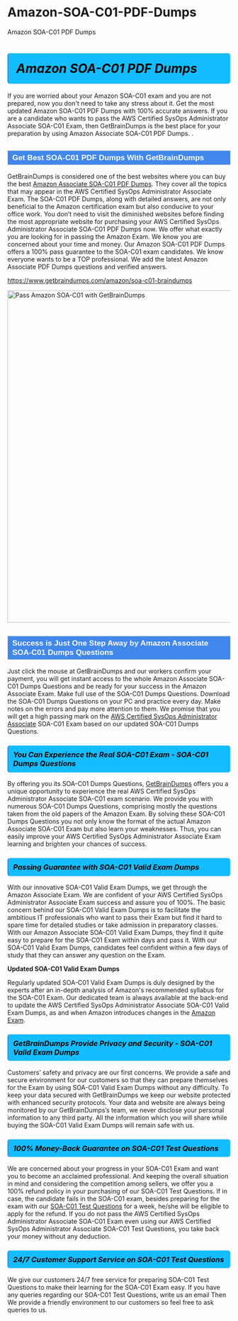 # Amazon-SOA-C01-PDF-Dumps
Amazon SOA-C01 PDF Dumps
<h1><strong><span style="display: block; color: #000000; background: #14BDFF; border: 0.5px solid #AED6F1; border-left: 3px solid #3498DB; padding: .6em; border-radius: 6px;">                     <em>Amazon SOA-C01 <span class="exam_variation">PDF Dumps</span> </em>                </span></strong>            </h1>                        <p>If you are worried about your Amazon SOA-C01 exam and you are not prepared, now you don't need to take any stress about it.             Get the most updated Amazon SOA-C01 <span class="exam_variation">PDF Dumps</span> with 100% accurate answers. If you are a candidate who wants to pass the             AWS Certified SysOps Administrator Associate SOA-C01 Exam, then GetBrainDumps is the best place for your preparation by using Amazon Associate SOA-C01 <span class="exam_variation">PDF Dumps</span>. .</p>                        <h2 style="background: #4287ec; border: 1px solid #cccccc; padding: 5px 10px;">                <span style="color: #ffffff;">                    <span style="font-size: 11pt;">                        <span style="line-height: normal;">                            <span style="font-family: Calibri,sans-serif;">                                <strong>                                    <span style="font-size: 13.0pt;">Get Best SOA-C01 <span class="exam_variation">PDF Dumps</span> With GetBrainDumps</span>                                </strong>                            </span>                        </span>                    </span>                </span>            </h2>                        <p>GetBrainDumps is considered one of the best websites where you can buy the best <a href="https://www.getbraindumps.com/amazon/amazon-associate-braindumps.html">Amazon Associate SOA-C01 <span class="exam_variation">PDF Dumps</span></a>.             They cover all the topics that may appear in the AWS Certified SysOps Administrator Associate Exam. The SOA-C01 <span class="exam_variation">PDF Dumps</span>,             along with detailed answers, are not only beneficial to the Amazon certification exam but also conducive to your office work.             You don’t need to visit the diminished websites before finding the most appropriate website for purchasing your             AWS Certified SysOps Administrator Associate SOA-C01 <span class="exam_variation">PDF Dumps</span> now. We offer what exactly you are looking for in passing the Amazon Exam.             We know you are concerned about your time and money. Our Amazon SOA-C01 <span class="exam_variation">PDF Dumps</span> offers a 100% pass guarantee to the             SOA-C01 exam candidates. We know everyone wants to be a TOP professional. We add the latest Amazon Associate <span class="exam_variation">PDF Dumps</span> questions and verified answers.</p>                        <p><a href="https://www.getbraindumps.com/amazon/soa-c01-braindumps">https://www.getbraindumps.com/amazon/soa-c01-braindumps</a></p>                        <p><a href="https://www.getbraindumps.com/"><img src="https://www.getbraindumps.com/images/get-updated-exam-questions-with-discount-getbraindumps.jpg" class="postImage" alt="Pass Amazon SOA-C01 with GetBrainDumps" width="750"></a></p>                            <h2 style="background: #4287ec; border: 1px solid #cccccc; padding: 5px 10px;">                <span style="color: #ffffff;">                    <span style="font-size: 11pt;">                        <span style="line-height: normal;">                            <span style="font-family: Calibri,sans-serif;">                                <strong>                                    <span style="font-size: 13.0pt;">Success is Just One Step Away by Amazon Associate SOA-C01 <span class="exam_variation2">Dumps Questions</span></span>                                </strong>                            </span>                        </span>                    </span>                </span>            </h2>                        <p>Just click the mouse at GetBrainDumps and our workers confirm your payment, you will get instant access to the whole Amazon Associate SOA-C01 <span class="exam_variation2">Dumps Questions</span>             and be ready for your success in the Amazon Associate Exam. Make full use of the SOA-C01 <span class="exam_variation2">Dumps Questions</span>. Download the SOA-C01 <span class="exam_variation2">Dumps Questions</span> on your             PC and practice every day. Make notes on the errors and pay more attention to them. We promise that you will get a high passing mark on the             <a href="https://www.getbraindumps.com/amazon/soa-c01-braindumps">AWS Certified SysOps Administrator Associate</a> SOA-C01 Exam based on our updated SOA-C01 <span class="exam_variation2">Dumps Questions</span>.</p>                        <h3>                <strong>                    <span style="display: block; color: #000000; background: #14BDFF; border: 0.5px solid #AED6F1; border-left: 3px solid #3498DB; padding: .6em; border-radius: 6px;">                        <em>You Can Experience the Real SOA-C01 Exam - SOA-C01 <span class="exam_variation2">Dumps Questions</span></em>                    </span>                </strong>            </h3>                        <p>By offering you its SOA-C01 <span class="exam_variation2">Dumps Questions</span>, <a href="https://www.getbraindumps.com/">GetBrainDumps</a> offers you a unique opportunity to experience the real             AWS Certified SysOps Administrator Associate SOA-C01 exam scenario. We provide you with numerous SOA-C01 <span class="exam_variation2">Dumps Questions</span>, comprising mostly             the questions taken from the old papers of the Amazon Exam. By solving these SOA-C01 <span class="exam_variation2">Dumps Questions</span> you not only know the format of the actual             Amazon Associate SOA-C01 Exam but also learn your weaknesses. Thus, you can easily improve your             AWS Certified SysOps Administrator Associate Exam learning and brighten your chances of success.</p>                        <h3>                <strong>                    <span style="display: block; color: #000000; background: #14BDFF; border: 0.5px solid #AED6F1; border-left: 3px solid #3498DB; padding: .6em; border-radius: 6px;">                        <em>Passing Guarantee with SOA-C01 <span class="exam_variation3">Valid Exam Dumps</span></em>                    </span>                </strong>            </h3>                        <p>With our innovative SOA-C01 <span class="exam_variation3">Valid Exam Dumps</span>, we get through the Amazon Associate Exam. We are confident of your AWS Certified SysOps Administrator Associate Exam             success and assure you of 100%. The basic concern behind our SOA-C01 <span class="exam_variation3">Valid Exam Dumps</span> is to facilitate the ambitious IT professionals who want to pass their             Exam but find it hard to spare time for detailed studies or take admission in preparatory classes. With our Amazon Associate SOA-C01 <span class="exam_variation3">Valid Exam Dumps</span>, they             find it quite easy to prepare for the SOA-C01 Exam within days and pass it. With our SOA-C01 <span class="exam_variation3">Valid Exam Dumps</span>, candidates feel confident within a few days of             study that they can answer any question on the Exam.</p>                        <p><strong>Updated SOA-C01 <span class="exam_variation3">Valid Exam Dumps</span></strong></p>                        <p>Regularly updated SOA-C01 <span class="exam_variation3">Valid Exam Dumps</span> is duly designed by the experts after an in-depth analysis of Amazon's recommended syllabus for the SOA-C01 Exam.             Our dedicated team is always available at the back-end to update the AWS Certified SysOps Administrator Associate SOA-C01 <span class="exam_variation3">Valid Exam Dumps</span>,             as and when Amazon introduces changes in the <a href="https://www.getbraindumps.com/amazon-braindumps.html">Amazon Exam</a>.</p>                        <h3>                <strong>                    <span style="display: block; color: #000000; background: #14BDFF; border: 0.5px solid #AED6F1; border-left: 3px solid #3498DB; padding: .6em; border-radius: 6px;">                        <em>GetBrainDumps Provide Privacy and Security - SOA-C01 <span class="exam_variation3">Valid Exam Dumps</span></em>                    </span>                </strong>            </h3>                        <p>Customers’ safety and privacy are our first concerns. We provide a safe and secure environment for our customers so that they can prepare themselves for the Exam by using             SOA-C01 <span class="exam_variation3">Valid Exam Dumps</span> without any difficulty. To keep your data secured with GetBrainDumps we keep our website protected with enhanced security protocols. Your data and website             are always being monitored by our GetBrainDumps’s team, we never disclose your personal information to any third party. All the information which you will share while buying             the SOA-C01 <span class="exam_variation3">Valid Exam Dumps</span> will remain safe with us.</p>                        <h3>                <strong>                    <span style="display: block; color: #000000; background: #14BDFF; border: 0.5px solid #AED6F1; border-left: 3px solid #3498DB; padding: .6em; border-radius: 6px;">                        <em>100% Money-Back Guarantee on SOA-C01 <span class="exam_variation4">Test Questions</span></em>                    </span>                </strong>            </h3>                        <p>We are concerned about your progress in your SOA-C01 Exam and want you to become an acclaimed professional. And keeping the overall situation in mind and             considering the competition among sellers, we offer you a 100% refund policy in your purchasing of our SOA-C01 <span class="exam_variation4">Test Questions</span>. If in case, the candidate fails in the             SOA-C01 exam, besides preparing for the exam with our <a href="https://www.getbraindumps.com/amazon/soa-c01-braindumps">SOA-C01 <span class="exam_variation4">Test Questions</span></a> for a week, he/she will be eligible to apply for the refund. If you do not pass the             AWS Certified SysOps Administrator Associate SOA-C01 Exam even using our AWS Certified SysOps Administrator Associate SOA-C01 <span class="exam_variation4">Test Questions</span>, you             take back your money without any deduction.</p>                        <h3>                <strong>                    <span style="display: block; color: #000000; background: #14BDFF; border: 0.5px solid #AED6F1; border-left: 3px solid #3498DB; padding: .6em; border-radius: 6px;">                        <em>24/7 Customer Support Service on SOA-C01 <span class="exam_variation4">Test Questions</span></em>                    </span>                </strong>            </h3>                        <p>We give our customers 24/7 free service for preparing SOA-C01 <span class="exam_variation4">Test Questions</span> to make their learning for the SOA-C01 Exam easy. If you have any queries regarding our             SOA-C01 <span class="exam_variation4">Test Questions</span>, write us an email Then We provide a friendly environment to our customers so feel free to ask queries to us.</p>                    
